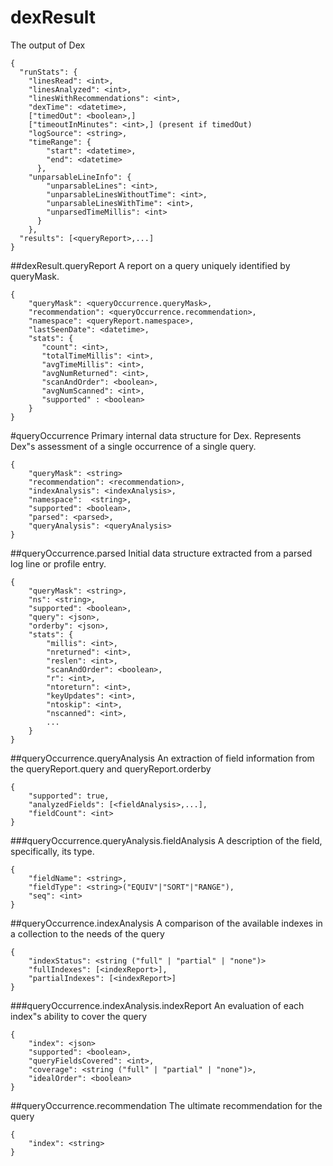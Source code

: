 # dexResult
The output of Dex
```
{
  "runStats": {
    "linesRead": <int>,
    "linesAnalyzed": <int>,
    "linesWithRecommendations": <int>,
    "dexTime": <datetime>,
    ["timedOut": <boolean>,]
    ["timeoutInMinutes": <int>,] (present if timedOut)
    "logSource": <string>,
    "timeRange": {
        "start": <datetime>,
        "end": <datetime>
      },
    "unparsableLineInfo": {
        "unparsableLines": <int>,
        "unparsableLinesWithoutTime": <int>,
        "unparsableLinesWithTime": <int>,
        "unparsedTimeMillis": <int>
      }
    },
  "results": [<queryReport>,...]
}
```

##dexResult.queryReport
A report on a query uniquely identified by queryMask.

```
{
    "queryMask": <queryOccurrence.queryMask>,
    "recommendation": <queryOccurrence.recommendation>,
    "namespace": <queryReport.namespace>,
    "lastSeenDate": <datetime>,
    "stats": {
       "count": <int>,
       "totalTimeMillis": <int>,
       "avgTimeMillis": <int>,
       "avgNumReturned": <int>,
       "scanAndOrder": <boolean>,
       "avgNumScanned": <int>,
       "supported" : <boolean>
    }
}
```

#queryOccurrence
Primary internal data structure for Dex. Represents Dex"s assessment of a single occurrence of a single query.
```
{
    "queryMask": <string>
    "recommendation": <recommendation>,
    "indexAnalysis": <indexAnalysis>,
    "namespace":  <string>,
    "supported": <boolean>,
    "parsed": <parsed>,
    "queryAnalysis": <queryAnalysis>
}
```

##queryOccurrence.parsed
Initial data structure extracted from a parsed log line or profile entry.

```
{
    "queryMask": <string>,
    "ns": <string>,
    "supported": <boolean>,
    "query": <json>,
    "orderby": <json>,
    "stats": {
        "millis": <int>,
        "nreturned": <int>,
        "reslen": <int>,
        "scanAndOrder": <boolean>,
        "r": <int>,
        "ntoreturn": <int>,
        "keyUpdates": <int>,
        "ntoskip": <int>,
        "nscanned": <int>,
        ...
    }
}
```

##queryOccurrence.queryAnalysis
An extraction of field information from the queryReport.query and queryReport.orderby

```
{
    "supported": true,
    "analyzedFields": [<fieldAnalysis>,...],
    "fieldCount": <int>
}
```

###queryOccurrence.queryAnalysis.fieldAnalysis
A description of the field, specifically, its type.

```
{
    "fieldName": <string>,
    "fieldType": <string>("EQUIV"|"SORT"|"RANGE"),
    "seq": <int>
}
```

##queryOccurrence.indexAnalysis
A comparison of the available indexes in a collection to the needs of the query

```
{
    "indexStatus": <string ("full" | "partial" | "none")>
    "fullIndexes": [<indexReport>],
    "partialIndexes": [<indexReport>]
}
```

###queryOccurrence.indexAnalysis.indexReport
An evaluation of each index"s ability to cover the query

```
{
    "index": <json> 
    "supported": <boolean>, 
    "queryFieldsCovered": <int>, 
    "coverage": <string ("full" | "partial" | "none")>,
    "idealOrder": <boolean>
}
```

##queryOccurrence.recommendation
The ultimate recommendation for the query

```
{
    "index": <string>
}
```
